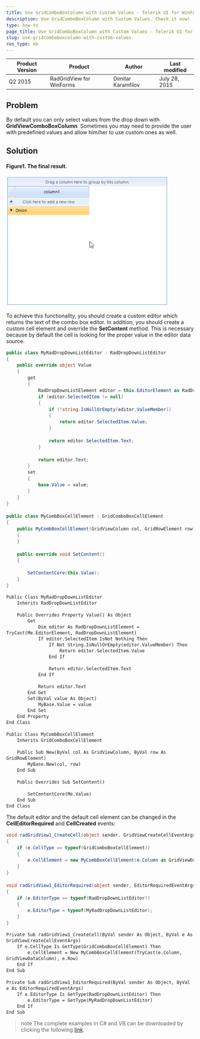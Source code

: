 ```yaml
---
title: Use GridComboBoxColumn with Custom Values - Telerik UI for WinForms - KB
description: Use GridComboBoxColumn with Custom Values. Check it now!
type: how-to
page_title: Use GridComboBoxColumn with Custom Values - Telerik UI for WinForms - KB
slug: use-gridcomboboxcolumn-with-custom-values
res_type: kb
---
```


|Product Version|Product|Author|Last modified|
|----|----|----|----|
|Q2 2015|RadGridView for WinForms|Dimitar Karamfilov|July 28, 2015|


## Problem

By default you can only select values from the drop down with **GridViewComboBoxColumn**. Sometimes you may need to provide the user with predefined values and allow him/her to use custom ones as well.

## Solution  
  
#### Figure1. The final result.   
![GridViewComboxColumnCustomValue](images/gridviewcomboxcolumncustomvalue.gif)

To achieve this functionality, you should create a custom editor which returns the text of the combo box editor. In addition, you should create a custom cell element and override the **SetContent** method. This is necessary because by default the cell is looking for the proper value in the editor data source.


````C#
public class MyRadDropDownListEditor : RadDropDownListEditor
{
    public override object Value
    {
        get
        {
            RadDropDownListElement editor = this.EditorElement as RadDropDownListElement;
            if (editor.SelectedItem != null)
            {
                if (!string.IsNullOrEmpty(editor.ValueMember))
                {
                    return editor.SelectedItem.Value;
                }
 
                return editor.SelectedItem.Text;
            }
 
            return editor.Text;
        }
        set
        {
            base.Value = value;
        }
    }
}
 
public class MyCombBoxCellElement : GridComboBoxCellElement
{
    public MyCombBoxCellElement(GridViewColumn col, GridRowElement row) : base(col, row)
    {
    }
 
    public override void SetContent()
    {
         
        SetContentCore(this.Value);
    }
}

````
````VB.NET
Public Class MyRadDropDownListEditor
    Inherits RadDropDownListEditor
 
    Public Overrides Property Value() As Object
        Get
            Dim editor As RadDropDownListElement = TryCast(Me.EditorElement, RadDropDownListElement)
            If editor.SelectedItem IsNot Nothing Then
                If Not String.IsNullOrEmpty(editor.ValueMember) Then
                    Return editor.SelectedItem.Value
                End If
 
                Return editor.SelectedItem.Text
            End If
 
            Return editor.Text
        End Get
        Set(ByVal value As Object)
            MyBase.Value = value
        End Set
    End Property
End Class
 
Public Class MyCombBoxCellElement
    Inherits GridComboBoxCellElement
 
    Public Sub New(ByVal col As GridViewColumn, ByVal row As GridRowElement)
        MyBase.New(col, row)
    End Sub
 
    Public Overrides Sub SetContent()
 
        SetContentCore(Me.Value)
    End Sub
End Class

````

  

The default editor and the default cell element can be changed in the **CellEditorRequired** and **CellCreated** events:  

````C#
void radGridView1_CreateCell(object sender, GridViewCreateCellEventArgs e)
{
    if (e.CellType == typeof(GridComboBoxCellElement))
    {
        e.CellElement = new MyCombBoxCellElement(e.Column as GridViewDataColumn, e.Row);
    }
}
 
void radGridView1_EditorRequired(object sender, EditorRequiredEventArgs e)
{
    if (e.EditorType == typeof(RadDropDownListEditor))
    {
        e.EditorType = typeof(MyRadDropDownListEditor);
    }
}

````
````VB.NET
Private Sub radGridView1_CreateCell(ByVal sender As Object, ByVal e As GridViewCreateCellEventArgs)
    If e.CellType Is GetType(GridComboBoxCellElement) Then
        e.CellElement = New MyCombBoxCellElement(TryCast(e.Column, GridViewDataColumn), e.Row)
    End If
End Sub
  
Private Sub radGridView1_EditorRequired(ByVal sender As Object, ByVal e As EditorRequiredEventArgs)
    If e.EditorType Is GetType(RadDropDownListEditor) Then
        e.EditorType = GetType(MyRadDropDownListEditor)
    End If
End Sub

````

>note The complete examples in C# and VB can be downloaded by clicking the following [link](https://github.com/telerik/winforms-sdk/blob/master/GridView/GridViewComboxColumnCustomValue/description.md).


